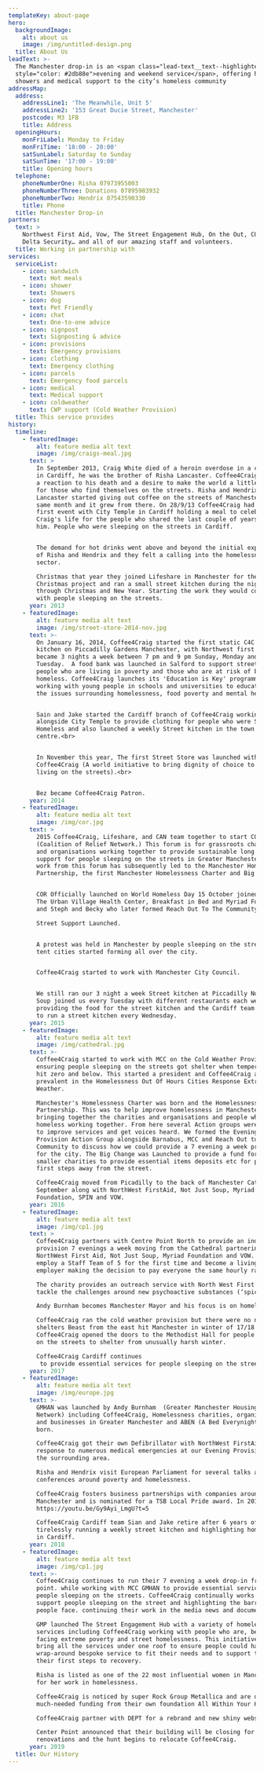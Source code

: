 ```yaml
---
templateKey: about-page
hero:
  backgroundImage:
    alt: about us
    image: /img/untitled-design.png
  title: About Us
leadText: >-
  The Manchester drop-in is an <span class="lead-text__text--highlighted"
  style="color: #2db88e">evening and weekend service</span>, offering hot meals,
  showers and medical support to the city’s homeless community
addressMap:
  address:
    addressLine1: 'The Meanwhile, Unit 5'
    addressLine2: '153 Great Ducie Street, Manchester'
    postcode: M3 1FB
    title: Address
  openingHours:
    monFriLabel: Monday to Friday
    monFriTime: '18:00 - 20:00'
    satSunLabel: Saturday to Sunday
    satSunTime: '17:00 - 19:00'
    title: Opening hours
  telephone:
    phoneNumberOne: Risha 07973955003
    phoneNumberThree: Donations 07895983932
    phoneNumberTwo: Hendrix 07543590330
    title: Phone
  title: Manchester Drop-in
partners:
  text: >
    Northwest First Aid, Vow, The Street Engagement Hub, On the Out, COR and
    Delta Security… and all of our amazing staff and volunteers.
  title: Working in partnership with
services:
  serviceList:
    - icon: sandwich
      text: Hot meals
    - icon: shower
      text: Showers
    - icon: dog
      text: Pet Friendly
    - icon: chat
      text: One-to-one advice
    - icon: signpost
      text: Signposting & advice
    - icon: provisions
      text: Emergency provisions
    - icon: clothing
      text: Emergency clothing
    - icon: parcels
      text: Emergency food parcels
    - icon: medical
      text: Medical support
    - icon: coldweather
      text: CWP support (Cold Weather Provision)
  title: This service provides
history:
  timeline:
    - featuredImage:
        alt: feature media alt text
        image: /img/craigs-meal.jpg
      text: >
        In September 2013, Craig White died of a heroin overdose in a car park
        in Cardiff, he was the brother of Risha Lancaster. Coffee4Craig began as
        a reaction to his death and a desire to make the world a little better
        for those who find themselves on the streets. Risha and Hendrix
        Lancaster started giving out coffee on the streets of Manchester that
        same month and it grew from there. On 28/9/13 Coffee4Craig had their
        first event with City Temple in Cardiff holding a meal to celebrate
        Craig's life for the people who shared the last couple of years with
        him. People who were sleeping on the streets in Cardiff. 


        The demand for hot drinks went above and beyond the initial expectation
        of Risha and Hendrix and they felt a calling into the homelessness
        sector.

        Christmas that year they joined Lifeshare in Manchester for their
        Christmas project and ran a small street kitchen during the night
        through Christmas and New Year. Starting the work they would continue
        with people sleeping on the streets.
      year: 2013
    - featuredImage:
        alt: feature media alt text
        image: /img/street-store-2014-nov.jpg
      text: >-
        On January 16, 2014, Coffee4Craig started the first static C4C street
        kitchen on Piccadilly Gardens Manchester, with Northwest first aid, this
        became 3 nights a week between 7 pm and 9 pm Sunday, Monday and
        Tuesday.  A food bank was launched in Salford to support street homeless
        people who are living in poverty and those who are at risk of becoming
        homeless. Coffee4Craig launches its 'Education is Key' programme,
        working with young people in schools and universities to educate them on
        the issues surrounding homelessness, food poverty and mental health. 


        Sain and Jake started the Cardiff branch of Coffee4Craig working
        alongside City Temple to provide clothing for people who were Street
        Homeless and also launched a weekly Street kitchen in the town
        centre.<br>


        In November this year, The first Street Store was launched with
        Coffee4Craig (A world initiative to bring dignity of choice to people
        living on the streets).<br>


        Bez became Coffee4Craig Patron.
      year: 2014
    - featuredImage:
        alt: feature media alt text
        image: /img/cor.jpg
      text: >
        2015 Coffee4Craig, Lifeshare, and CAN team together to start COR
        (Coalition of Relief Network.) This forum is for grassroots charities
        and organisations working together to provide sustainable long term
        support for people sleeping on the streets in Greater Manchester. The
        work from this forum has subsequently led to the Manchester Homelessness
        Partnership, the first Manchester Homelessness Charter and Big Change. 


        COR Officially launched on World Homeless Day 15 October joined by MCC,
        The Urban Village Health Center, Breakfast in Bed and Myriad Foundation
        and Steph and Becky who later formed Reach Out To The Community. 

        Street Support Launched. 


        A protest was held in Manchester by people sleeping on the streets and
        tent cities started forming all over the city. 


        Coffee4Craig started to work with Manchester City Council. 


        We still ran our 3 night a week Street kitchen at Piccadilly Not Just
        Soup joined us every Tuesday with different restaurants each week
        providing the food for the street kitchen and the Cardiff team continued
        to run a street kitchen every Wednesday.
      year: 2015
    - featuredImage:
        alt: feature media alt text
        image: /img/cathedral.jpg
      text: >-
        Coffee4Craig started to work with MCC on the Cold Weather Provision
        ensuring people sleeping on the streets got shelter when temperatures
        hit zero and below. This started a president and Coffee4Craig are now
        prevalent in the Homelessness Out Of Hours Cities Response Extreme
        Weather. 

        Manchester's Homelessness Charter was born and the Homelessness
        Partnership. This was to help improve homelessness in Manchester
        bringing together the charities and organisations and people who are
        homeless working together. From here several Action groups were formed
        to improve services and get voices heard. We formed the Evening
        Provision Action Group alongside Barnabus, MCC and Reach Out to The
        Community to discuss how we could provide a 7 evening a week provision
        for the city. The Big Change was Launched to provide a fund for the
        smaller charities to provide essential items deposits etc for peoples
        first steps away from the street. 

        Coffee4Craig moved from Picadilly to the back of Manchester Cathedral in
        September along with NorthWest FirstAid, Not Just Soup, Myriad 
        Foundation, SPIN and VOW. 
      year: 2016
    - featuredImage:
        alt: feature media alt text
        image: /img/cp1.jpg
      text: >
        Coffee4Craig partners with Centre Point North to provide an indoor
        provision 7 evenings a week moving from the Cathedral partnering with
        NorthWest First Aid, Not Just Soup, Myriad Foundation and VOW. They
        employ a Staff Team of 5 for the first time and become a living wage
        employer making the decision to pay everyone the same hourly rate. 

        The charity provides an outreach service with North West First Aid to
        tackle the challenges around new psychoactive substances (‘spice’). 

        Andy Burnham becomes Manchester Mayor and his focus is on homelessness. 

        Coffee4Craig ran the cold weather provision but there were no night
        shelters Beast from the east hit Manchester in winter of 17/18 and
        Coffee4Craig opened the doors to the Methodist Hall for people sleeping
        on the streets to shelter from unusually harsh winter.  

        Coffee4Craig Cardiff continues
         to provide essential services for people sleeping on the streets. 
      year: 2017
    - featuredImage:
        alt: feature media alt text
        image: /img/europe.jpg
      text: >-
        GMHAN was launched by Andy Burnham  (Greater Manchester Housing Action
        Network) including Coffee4Craig, Homelessness charities, organisations
        and businesses in Greater Manchester and ABEN (A Bed Everynight) was
        born. 

        Coffee4Craig got their own Defibrillator with NorthWest FirstAid in
        response to numerous medical emergencies at our Evening Provision and
        the surrounding area. 

        Risha and Hendrix visit European Parliament for several talks and
        conferences around poverty and homelessness.

        Coffee4Craig fosters business partnerships with companies around
        Manchester and is nominated for a TSB Local Pride award. In 2018.
        https://youtu.be/Gy9Ayi_LmgU?t=5

        Coffee4Craig Cardiff team Sian and Jake retire after 6 years of
        tirelessly running a weekly street kitchen and highlighting homelessness
        in Cardiff.   
      year: 2018
    - featuredImage:
        alt: feature media alt text
        image: /img/cp1.jpg
      text: >-
        Coffee4Craig continues to run their 7 evening a week drop-in from Center
        point. while working with MCC GMHAN to provide essential services for
        people sleeping on the streets. Coffee4Craig continually works to
        support people sleeping on the street and highlighting the barriers
        people face. continuing their work in the media news and documentaries.

        GMP launched The Street Engagement Hub with a variety of homelessness
        services including Coffee4Craig working with people who are, begging,
        facing extreme poverty and street homelessness. This initiative was to
        bring all the services under one roof to ensure people could have a
        wrap-around bespoke service to fit their needs and to support them on
        their first steps to recovery.

        Risha is listed as one of the 22 most influential women in Manchester
        for her work in homelessness. 

        Coffee4Craig is noticed by super Rock Group Metallica and are donated
        much-needed funding from their own foundation All Within Your Hands. 

        Coffee4Craig partner with DEPT for a rebrand and new shiny website.

        Center Point announced that their building will be closing for
        renovations and the hunt begins to relocate Coffee4Craig. 
      year: 2019
  title: Our History
---
```


